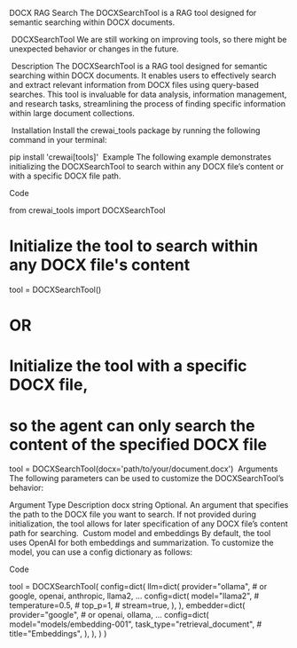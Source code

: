 DOCX RAG Search
The DOCXSearchTool is a RAG tool designed for semantic searching within DOCX documents.

​
DOCXSearchTool
We are still working on improving tools, so there might be unexpected behavior or changes in the future.

​
Description
The DOCXSearchTool is a RAG tool designed for semantic searching within DOCX documents. It enables users to effectively search and extract relevant information from DOCX files using query-based searches. This tool is invaluable for data analysis, information management, and research tasks, streamlining the process of finding specific information within large document collections.

​
Installation
Install the crewai_tools package by running the following command in your terminal:


pip install 'crewai[tools]'
​
Example
The following example demonstrates initializing the DOCXSearchTool to search within any DOCX file’s content or with a specific DOCX file path.

Code

from crewai_tools import DOCXSearchTool

# Initialize the tool to search within any DOCX file's content
tool = DOCXSearchTool()

# OR

# Initialize the tool with a specific DOCX file, 
# so the agent can only search the content of the specified DOCX file
tool = DOCXSearchTool(docx='path/to/your/document.docx')
​
Arguments
The following parameters can be used to customize the DOCXSearchTool’s behavior:

Argument	Type	Description
docx	string	Optional. An argument that specifies the path to the DOCX file you want to search. If not provided during initialization, the tool allows for later specification of any DOCX file’s content path for searching.
​
Custom model and embeddings
By default, the tool uses OpenAI for both embeddings and summarization. To customize the model, you can use a config dictionary as follows:

Code

tool = DOCXSearchTool(
    config=dict(
        llm=dict(
            provider="ollama", # or google, openai, anthropic, llama2, ...
            config=dict(
                model="llama2",
                # temperature=0.5,
                # top_p=1,
                # stream=true,
            ),
        ),
        embedder=dict(
            provider="google", # or openai, ollama, ...
            config=dict(
                model="models/embedding-001",
                task_type="retrieval_document",
                # title="Embeddings",
            ),
        ),
    )
)